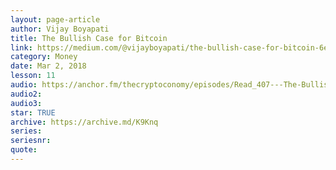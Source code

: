 ```yaml
---
layout: page-article
author: Vijay Boyapati
title: The Bullish Case for Bitcoin
link: https://medium.com/@vijayboyapati/the-bullish-case-for-bitcoin-6ecc8bdecc1
category: Money
date: Mar 2, 2018
lesson: 11
audio: https://anchor.fm/thecryptoconomy/episodes/Read_407---The-Bullish-Case-for-Bitcoin-Vijay-Boyapati-efpi06/a-a2hgo5d
audio2: 
audio3: 
star: TRUE
archive: https://archive.md/K9Knq
series: 
seriesnr: 
quote: 
---
```

